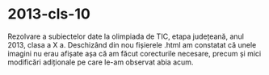 # 2013-cls-10
Rezolvare a subiectelor date la olimpiada de TIC, etapa județeană, anul 2013, clasa a X a.
Deschizând din nou fișierele .html am constatat că unele imagini nu erau afișate așa că am făcut corecturile necesare, precum și mici modificări adiționale pe care le-am observat abia acum. 
